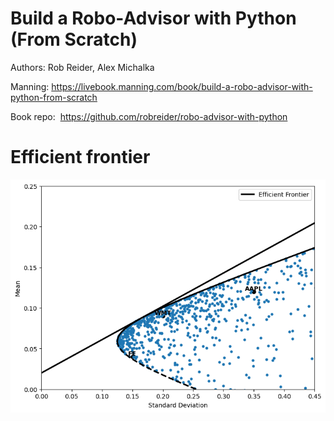 # Build a Robo-Advisor with Python (From Scratch)

Authors: Rob Reider, Alex Michalka

Manning: https://livebook.manning.com/book/build-a-robo-advisor-with-python-from-scratch

Book repo:  https://github.com/robreider/robo-advisor-with-python


# Efficient frontier

![alt text](image.png)